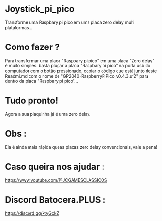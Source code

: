 # Joystick_pi_pico
Transforme uma Raspbary pi pico em uma placa zero delay multi plataformas...

# Como fazer ?
Para transformar uma placa "Raspbary pi pico" em uma placa "Zero delay" é muito simples.
basta plugar a placa "Raspbary pi pico" na porta usb do computador com o botão pressionado,
copiar o código que está junto deste Readmi.md com o nome de "GP2040-RaspberryPiPico_v0.4.3.uf2" para dentro da placa "Raspbary pi pico"...

# Tudo pronto!
Agora a sua plaquinha já é uma zero delay.

# Obs :
Ela é ainda mais rápida queas placas zero delay convencionais, vale a pena!

# Caso queira nos ajudar :
https://www.youtube.com/@JCGAMESCLASSICOS

# Discord Batocera.PLUS :

https://discord.gg/ktyGckZ




